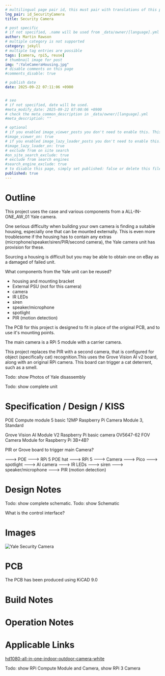 ```yaml
---
# multilingual page pair id, this must pair with translations of this page. (This name must be unique)
lng_pair: id_SecurityCamera
title: Security Camera

# post specific
# if not specified, .name will be used from _data/owner/[language].yml
author: Martin Rawson
# multiple category is not supported
category: jekyll
# multiple tag entries are possible
tags: [camera, rpi5, reuse]
# thumbnail image for post
img: ":YaleCameraHousing.jpg"
# disable comments on this page
#comments_disable: true

# publish date
date: 2025-09-22 07:11:06 +0900


# seo
# if not specified, date will be used.
#meta_modify_date: 2025-09-22 07:00:06 +0900
# check the meta_common_description in _data/owner/[language].yml
#meta_description: ""

# optional
# if you enabled image_viewer_posts you don't need to enable this. This is only if image_viewer_posts = false
#image_viewer_on: true
# if you enabled image_lazy_loader_posts you don't need to enable this. This is only if image_lazy_loader_posts = false
#image_lazy_loader_on: true
# exclude from on site search
#on_site_search_exclude: true
# exclude from search engines
#search_engine_exclude: true
# to disable this page, simply set published: false or delete this file
published: true
---
```


<!-- outline-start -->

# Outline

This project uses the case and various components from a ALL-IN-ONE_AW_01 Yale camera.

One serious difficulty when building your own camera is finding a suitable housing, especially one that can be mounted externally. This is even more troublesome if the housing has to contain any extras (microphone/speaker/siren/PIR/second camera), the Yale camera unit has provision for these.

Sourcing a housing is difficult but you may be able to obtain one on eBay as a damaged of failed unit.

What components from the Yale unit can be reused?
- housing and mounting bracket
- External PSU (not for this camera)
- camera 
- IR LEDs
- siren
- speaker/microphone
- spotlight
- PIR (motion detection)

The PCB for this project is designed to fit in place of the original PCB, and to use it's mounting points.

The main camera is a RPi 5 module with a carrier camera.

This project replaces the PIR with a second camera, that is configured for object (specifically cat) recognition.This uses the Grove Vision AI v2 board, along with an original RPi camera.
This board can trigger a cat deterrent, such as a smell.

Todo: show Photos of Yale disassembly 

Todo: show complete unit
<!-- outline-end -->
# Specification / Design / KISS

  POE
  Compute module 5 basic
  12MP Raspberry Pi Camera Module 3, Standard
  
  Grove Vision AI Module V2
  Raspberry Pi basic camera OV5647-62 FOV Camera Module for Raspberry Pi 3B+4B?

  PIR or Grove board to trigger main Camera?
  
  ---> POE ---> RPi 5 POE hat ---> RPi 5 ---> Camera
                                       ---> Pico ---> spotlight
                                                 ---> AI camera 
                                                 ---> IR LEDs
                                                 ---> siren
                                                 ---> speaker/microphone
                                                 ---> PIR (motion detection)
                                             
# Design Notes

Todo: show  complete schematic.
Todo: show Schematic

What is the control interface?

# Images

![Yale Security Camera](:YaleCameraHousing.jpg)


# PCB

The PCB has been produced using KiCAD 9.0

# Build Notes


# Operation Notes


# Applicable Links


[hd1080-all-in-one-indoor-outdoor-camera-white](https://yalehome.co.uk/hd1080-all-in-one-indoor-outdoor-camera-white)

Todo: show RPi Compute Module and Camera, show RPi 3 Camera

